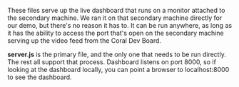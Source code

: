 These files serve up the live dashboard that runs on a monitor attached to the secondary machine. We ran it on that secondary machine directly for our demo, but there's no reason it has to. It can be run anywhere, as long as it has the ability to access the port that's open on the secondary machine serving up the video feed from the Coral Dev Board.

**server.js** is the primary file, and the only one that needs to be run directly. The rest all support that process. Dashboard listens on port 8000, so if looking at the dashboard locally, you can point a browser to localhost:8000 to see the dashboard.